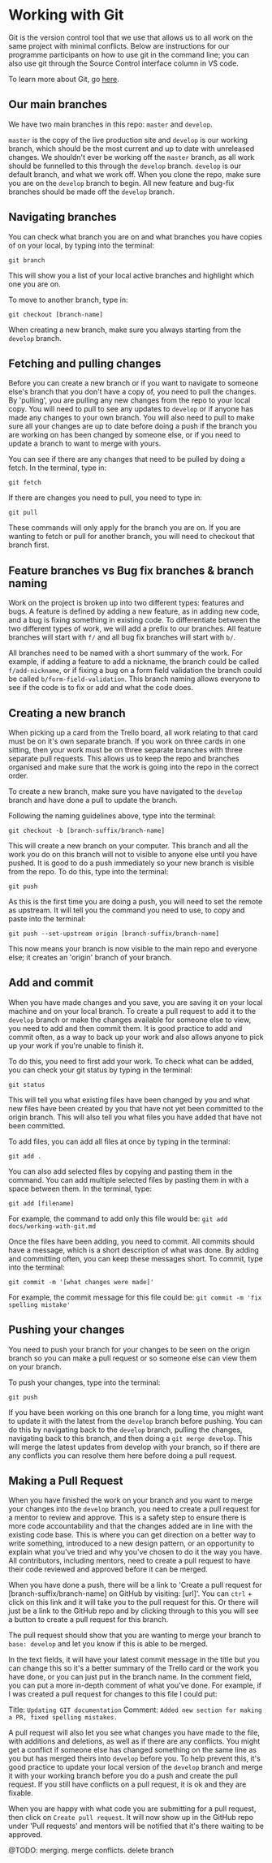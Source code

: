 # Working with Git

Git is the version control tool that we use that allows us to all work on the same project with minimal conflicts. Below are instructions for our programme participants on how to use git in the command line; you can also use git through the Source Control interface column in VS code.

To learn more about Git, go [here](https://git-scm.com/).

## Our main branches

We have two main branches in this repo: `master` and `develop`.

`master` is the copy of the live production site and `develop` is our working branch, which should be the most current and up to date with unreleased changes. We shouldn't ever be working off the `master` branch, as all work should be funnelled to this through the `develop` branch. `develop` is our default branch, and what we work off. When you clone the repo, make sure you are on the `develop` branch to begin. All new feature and bug-fix branches should be made off the `develop` branch.

## Navigating branches

You can check what branch you are on and what branches you have copies of on your local, by typing into the terminal:

`git branch`

This will show you a list of your local active branches and highlight which one you are on.

To move to another branch, type in:

`git checkout [branch-name]`

When creating a new branch, make sure you always starting from the `develop` branch.

## Fetching and pulling changes

Before you can create a new branch or if you want to navigate to someone else's branch that you don't have a copy of, you need to pull the changes. By 'pulling', you are pulling any new changes from the repo to your local copy. You will need to pull to see any updates to `develop` or if anyone has made any changes to your own branch. You will also need to pull to make sure all your changes are up to date before doing a push if the branch you are working on has been changed by someone else, or if you need to update a branch to want to merge with yours.

You can see if there are any changes that need to be pulled by doing a fetch. In the terminal, type in:

`git fetch`

If there are changes you need to pull, you need to type in:

`git pull`

These commands will only apply for the branch you are on. If you are wanting to fetch or pull for another branch, you will need to checkout that branch first.

## Feature branches vs Bug fix branches & branch naming

Work on the project is broken up into two different types: features and bugs. A feature is defined by adding a new feature, as in adding new code, and a bug is fixing something in existing code. To differentiate between the two different types of work, we will add a prefix to our branches. All feature branches will start with `f/` and all bug fix branches will start with `b/`.

All branches need to be named with a short summary of the work. For example, if adding a feature to add a nickname, the branch could be called `f/add-nickname`, or if fixing a bug on a form field validation the branch could be called `b/form-field-validation`. This branch naming allows everyone to see if the code is to fix or add and what the code does.

## Creating a new branch

When picking up a card from the Trello board, all work relating to that card must be on it's own separate branch. If you work on three cards in one sitting, then your work must be on three separate branches with three separate pull requests. This allows us to keep the repo and branches organised and make sure that the work is going into the repo in the correct order.

To create a new branch, make sure you have navigated to the `develop` branch and have done a pull to update the branch.

Following the naming guidelines above, type into the terminal:

`git checkout -b [branch-suffix/branch-name]`

This will create a new branch on your computer. This branch and all the work you do on this branch will not to visible to anyone else until you have pushed. It is good to do a push immediately so your new branch is visible from the repo. To do this, type into the terminal:

`git push`

As this is the first time you are doing a push, you will need to set the remote as upstream. It will tell you the command you need to use, to copy and paste into the terminal:

`git push --set-upstream origin [branch-suffix/branch-name]`

This now means your branch is now visible to the main repo and everyone else; it creates an 'origin' branch of your branch.

## Add and commit

When you have made changes and you save, you are saving it on your local machine and on your local branch. To create a pull request to add it to the `develop` branch or make the changes available for someone else to view, you need to add and then commit them. It is good practice to add and commit often, as a way to back up your work and also allows anyone to pick up your work if you're unable to finish it.

To do this, you need to first add your work. To check what can be added, you can check your git status by typing in the terminal:

`git status`

This will tell you what existing files have been changed by you and what new files have been created by you that have not yet been committed to the origin branch. This will also tell you what files you have added that have not been committed.

To add files, you can add all files at once by typing in the terminal:

`git add .`

You can also add selected files by copying and pasting them in the command. You can add multiple selected files by pasting them in with a space between them. In the terminal, type:

`git add [filename]`

For example, the command to add only this file would be: `git add docs/working-with-git.md`

Once the files have been adding, you need to commit. All commits should have a message, which is a short description of what was done. By adding and committing often, you can keep these messages short. To commit, type into the terminal:

`git commit -m '[what changes were made]'`

For example, the commit message for this file could be: `git commit -m 'fix spelling mistake'`

## Pushing your changes

You need to push your branch for your changes to be seen on the origin branch so you can make a pull request or so someone else can view them on your branch.

To push your changes, type into the terminal:

`git push`

If you have been working on this one branch for a long time, you might want to update it with the latest from the `develop` branch before pushing. You can do this by navigating back to the `develop` branch, pulling the changes, navigating back to this branch, and then doing a `git merge develop`. This will merge the latest updates from develop with your branch, so if there are any conflicts you can resolve them here before doing a pull request.

## Making a Pull Request

When you have finished the work on your branch and you want to merge your changes into the `develop` branch, you need to create a pull request for a mentor to review and approve. This is a safety step to ensure there is more code accountability and that the changes added are in line with the existing code base. This is where you can get direction on a better way to write something, introduced to a new design pattern, or an opportunity to explain what you've tried and why you've chosen to do it the way you have. All contributors, including mentors, need to create a pull request to have their code reviewed and approved before it can be merged.

When you have done a push, there will be a link to 'Create a pull request for [branch-suffix/branch-name] on GitHub by visiting: [url]'. You can `ctrl` + click on this link and it will take you to the pull request for this. Or there will just be a link to the GitHub repo and by clicking through to this you will see a button to create a pull request for this branch.

The pull request should show that you are wanting to merge your branch to `base: develop` and let you know if this is able to be merged.

In the text fields, it will have your latest commit message in the title but you can change this so it's a better summary of the Trello card or the work you have done, or you can just put in the branch name. In the comment field, you can put a more in-depth comment of what you've done. For example, if I was created a pull request for changes to this file I could put:

Title: `Updating GIT documentation`
Comment: `Added new section for making a PR, fixed spelling mistakes.`

A pull request will also let you see what changes you have made to the file, with additions and deletions, as well as if there are any conflicts. You might get a conflict if someone else has changed something on the same line as you but has merged theirs into `develop` before you. To help prevent this, it's good practice to update your local version of the `develop` branch and merge it with your working branch before you do a push and create the pull request. If you still have conflicts on a pull request, it is ok and they are fixable.

When you are happy with what code you are submitting for a pull request, then click on `Create pull request`. It will now show up in the GitHub repo under 'Pull requests' and mentors will be notified that it's there waiting to be approved.


@TODO: merging. merge conflicts. delete branch
